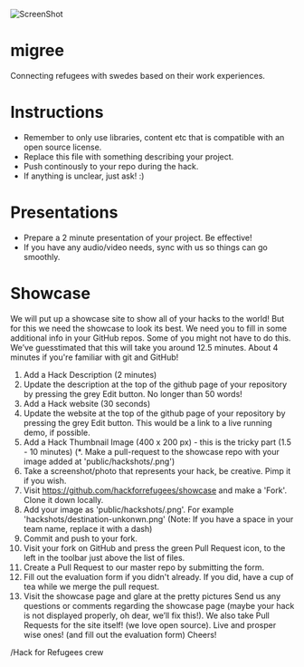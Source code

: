 ![ScreenShot](https://raw.githubusercontent.com/hackforrefugees/migree/develop/Github%20Resources/migree-logo-240.png)

# migree
Connecting refugees with swedes based on their work experiences.

# Instructions
* Remember to only use libraries, content etc that is compatible with an open source license.
* Replace this file with something describing your project.
* Push continously to your repo during the hack.
* If anything is unclear, just ask! :)

# Presentations
* Prepare a 2 minute presentation of your project. Be effective!
* If you have any audio/video needs, sync with us so things can go smoothly.

# Showcase
We will put up a showcase site to show all of your hacks to the world!  But for this we need the showcase to look its best. We need you to fill in some additional info in your GitHub repos. Some of you might not have to do this. We’ve guesstimated that this will take you around 12.5 minutes. About 4 minutes if you're familiar with git and GitHub!

1. Add a Hack Description (2 minutes)
  1. Update the description at the top of the github page of your repository by pressing the grey Edit button. No longer than 50 words!
2. Add a Hack website (30 seconds)
  1. Update the website at the top of the github page of your repository by pressing the grey Edit button. This would be a link to a live running demo, if possible.
3. Add a Hack Thumbnail Image (400 x 200 px) - this is the tricky part (1.5 - 10 minutes)
  (*. Make a pull-request to the showcase repo with your image added at 'public/hackshots/<team-name>.png')
  1. Take a screenshot/photo that represents your hack, be creative. Pimp it if you wish.
  2. Visit https://github.com/hackforrefugees/showcase and make a 'Fork'. Clone it down locally.
  3. Add your image as 'public/hackshots/<team-name>.png'. For example 'hackshots/destination-unkonwn.png' (Note: If you have a space in your team name, replace it with a dash)
  4. Commit and push to your fork.
  5. Visit your fork on GitHub and press the green Pull Request icon, to the left in the toolbar just above the list of files.
  6. Create a Pull Request to our master repo by submitting the form.
  7. Fill out the evaluation form if you didn't already. If you did, have a cup of tea while we merge the pull request.
  8. Visit the showcase page and glare at the pretty pictures
Send us any questions or comments regarding the showcase page (maybe your hack is not displayed properly, oh dear, we’ll fix this!). We also take Pull Requests for the site itself! (we love open source).
Live and prosper wise ones! (and fill out the evaluation form)
Cheers!

/Hack for Refugees crew

